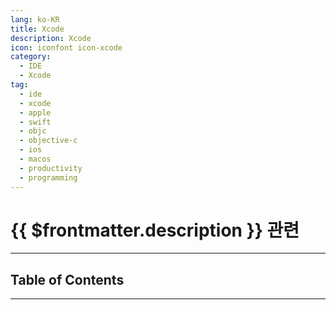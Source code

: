 ```yaml
---
lang: ko-KR
title: Xcode
description: Xcode
icon: iconfont icon-xcode
category:
  - IDE
  - Xcode
tag:
  - ide
  - xcode
  - apple
  - swift
  - objc
  - objective-c
  - ios
  - macos
  - productivity
  - programming
---
```


# {{ $frontmatter.description }} 관련

<ShieldsGroup logos="swift,xcode,cocoapods"/>

---

## Table of Contents

<ToCLocal basePath="/tool/xcode/" />

---

<TagLinks />